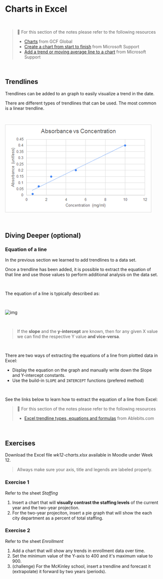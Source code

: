 # Charts in Excel

<br>

> 📖 For this section of the notes please refer to the following resources
>
> - [Charts](https://edu.gcfglobal.org/en/excel/charts/1/)  from GCF Global
> - [Create a chart from start to finish](https://support.microsoft.com/en-us/office/create-a-chart-from-start-to-finish-0baf399e-dd61-4e18-8a73-b3fd5d5680c2) from Microsoft Support
> - [Add a trend or moving average line to a chart](https://support.microsoft.com/en-us/office/add-a-trend-or-moving-average-line-to-a-chart-fa59f86c-5852-4b68-a6d4-901a745842ad) from Microsoft Support

<br>

## Trendlines

Trendlines can be added to an graph to easily visualize a trend in the date.

There are different types of trendlines that can be used. The most common is a linear trendline.

<br>

![image-20200917144743792](assets/image-20200917144743792.png)

<br>

## Diving Deeper (optional)

### Equation of a line

In the previous section we learned to add trendlines to a data set.

Once a trendline has been added, it is possible to extract the equation of that line and use those values to perform additional analysis on the data set.

<br>

The equation of a line is typically described as:

<br>

![img](https://lh3.googleusercontent.com/gw-QoaY4j5nnH1vsJ__MYCNhPvQjV4znobUBJ-YHhWH02oGATD1BKbJ6lVen5-AjdWbqg8uDATjfvKcAAfHBq-_Ut0ppGPTfQ12xR9wRI1fVGUutMwwRgV1MedawcMAUrQ-HIaCgP6U ':size=500')

<br>

> If the **slope** and the **y-intercept** are known, then for any given X value we can find the respective Y value **and vice-versa**.

<br>

There are two ways of extracting the equations of a line from plotted data in Excel:

- Display the equation on the graph and manually write down the Slope and Y-intercept constants.
- Use the build-in `SLOPE` and `INTERCEPT` functions (prefered method)

<br>

See the links below to learn how to extract the equation of a line from Excel:

> 📖 For this section of the notes please refer to the following resources
>
> - [Excel trendline types, equations and formulas](https://www.ablebits.com/office-addins-blog/2019/01/16/excel-trendline-types-equations-formulas/) from Ablebits.com

<br>

## Exercises

Download the Excel file *wk12-charts.xlsx* available in Moodle under Week 12.

> Allways make sure your axis, title and legends are labeled properly.

### Exercise 1

Refer to the sheet *Staffing*

1. Insert a chart that will **visually contrast the staffing levels** of the current year and the two-year projection.
2. For the two-year projeciton, insert a pie graph that will show the each city department as a percent of total staffing.

### Exercise 2

Refer to the sheet *Enrollment*

1. Add a chart that will show any trends in enrollment data over time.
2. Set the minimum value of the Y-axis to 400 and it's maximum value to 900.
3. (challenge) For the McKinley school, insert a trendline and forecast it (extrapolate) it forward by two years (periods).